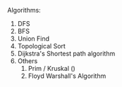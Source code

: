 Algorithms: 
1. DFS
2. BFS
3. Union Find
4. Topological Sort
5. Dijkstra's Shortest path algorithm
6. Others
	1. Prim / Kruskal ()
	2. Floyd Warshall's Algorithm